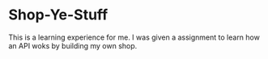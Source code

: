 # Shop-Ye-Stuff
This is a learning experience for me. I was given a assignment to learn how an API woks by building my own shop.
